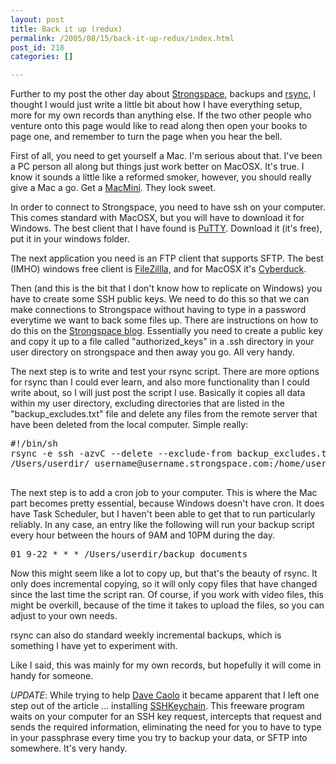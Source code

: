 ```yaml
---
layout: post
title: Back it up (redux)
permalink: /2005/08/15/back-it-up-redux/index.html
post_id: 218
categories: []

---
```


 Further to my post the other day about <a href="http://www.strongspace.com" title="Strongspace" target="_blank">Strongspace</a>, backups and <a href="http://rsync.samba.org" title="rsync - data sync utility" target="_blank">rsync</a>, I thought I would just write a little bit about how I have everything setup, more for my own records than anything else. If the two other people who venture onto this page would like to read along then open your books to page one, and remember to turn the page when you hear the bell.

First of all, you need to get yourself a Mac. I'm serious about that. I've been a PC person all along but things just work better on MacOSX. It's true. I know it sounds a little like a reformed smoker, however, you should really give a Mac a go. Get a <a href="http://www.apple.com/macmini/" title="Apple MacMini - Oooh, so sexy!" target="_blank">MacMini</a>. They look sweet.

In order to connect to Strongspace, you need to have ssh on your computer. This comes standard with MacOSX, but you will have to download it for Windows. The best client that I have found is <a href="http://www.chiark.greenend.org.uk/~sgtatham/putty/" title="PuTTY: A free telnet/ssh client" target="_blank">PuTTY</a>. Download it (it's free), put it in your windows folder.

The next application you need is an <span class="caps">FTP</span> client that supports <span class="caps">SFTP</span>. The best (IMHO) windows free client is <a href="http://filezilla.sourceforge.net/" title="FileZilla - Fast, Reliable and Free" target="_blank">FileZillla,</a> and for MacOSX it's <a href="http://cyberduck.ch/" target="_blank">Cyberduck</a>.

Then (and this is the bit that I don't know how to replicate on Windows) you have to create some <span class="caps">SSH</span> public keys. We need to do this so that we can make connections to Strongspace without having to type in a password everytime we want to back some files up. There are instructions on how to do this on the <a href="http://www.strongspace.com/weblog/tips-and-tricks/using-ssh-keys-for-a-quick-sftp-login" title="Using SSH Keys for a Quick SFTP Login" target="_blank">Strongspace blog</a>. Essentially you need to create a public key and copy it up to a file called "authorized_keys" in a .ssh directory in your user directory on strongspace and then away you go. All very handy.

The next step is to write and test your rsync script. There are more options for rsync than I could ever learn, and also more functionality than I could write about, so I will just post the script I use. Basically it copies all data within my user directory, excluding directories that are listed in the "backup_excludes.txt" file and delete any files from the remote server that have been deleted from the local computer. Simple really:

<pre>#!/bin/sh
rsync -e ssh -azvC --delete --exclude-from backup_excludes.txt \
/Users/userdir/ username@username.strongspace.com:/home/username/

</pre>

The next step is to add a cron job to your computer. This is where the Mac part becomes pretty essential, because Windows doesn't have cron. It does have Task Scheduler, but I haven't been able to get that to run particularly reliably. In any case, an entry like the following will run your backup script every hour between the hours of 9AM and 10PM during the day.

<pre>01 9-22 * * * /Users/userdir/backup_documents
</pre>

Now this might seem like a lot to copy up, but that's the beauty of rsync. It only does incremental copying, so it will only copy files that have changed since the last time the script ran. Of course, if you work with video files, this might be overkill, because of the time it takes to upload the files, so you can adjust to your own needs.

rsync can also do standard weekly incremental backups, which is something I have yet to experiment with.

Like I said, this was mainly for my own records, but hopefully it will come in handy for someone.

*<span class="caps">UPDATE</span>*:
While trying to help <a href="http://dave.typepad.com/dave/2005/08/attn_applescrip.html#comments">Dave Caolo</a> it became apparent that I left one step out of the article ... installing <a href="http://www.sshkeychain.org/">SSHKeychain</a>. This freeware program waits on your computer for an <span class="caps">SSH</span> key request, intercepts that request and sends the required information, eliminating the need for you to have to type in your passphrase every time you try to backup your data, or <span class="caps">SFTP</span> into somewhere. It's very handy.

